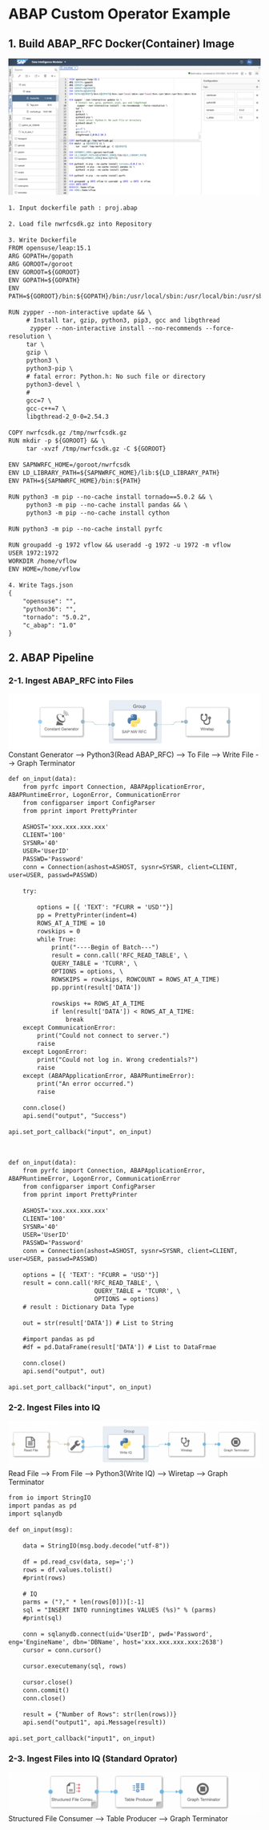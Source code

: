 # ABAP Custom Operator Example

## 1. Build ABAP_RFC Docker(Container) Image

![](Images/abapdockerfile.png)<br>

    1. Input dockerfile path : proj.abap
    
    2. Load file nwrfcsdk.gz into Repository
    
    3. Write Dockerfile
    FROM opensuse/leap:15.1
    ARG GOPATH=/gopath
    ARG GOROOT=/goroot
    ENV GOROOT=${GOROOT}
    ENV GOPATH=${GOPATH}
    ENV PATH=${GOROOT}/bin:${GOPATH}/bin:/usr/local/sbin:/usr/local/bin:/usr/sbin:/usr/bin:/sbin:/bin

    RUN zypper --non-interactive update && \
         # Install tar, gzip, python3, pip3, gcc and libgthread
          zypper --non-interactive install --no-recommends --force-resolution \
         tar \
         gzip \
         python3 \
         python3-pip \
         # fatal error: Python.h: No such file or directory
         python3-devel \
         #
         gcc=7 \
         gcc-c++=7 \
         libgthread-2_0-0=2.54.3

    COPY nwrfcsdk.gz /tmp/nwrfcsdk.gz
    RUN mkdir -p ${GOROOT} && \
         tar -xvzf /tmp/nwrfcsdk.gz -C ${GOROOT}

    ENV SAPNWRFC_HOME=/goroot/nwrfcsdk
    ENV LD_LIBRARY_PATH=${SAPNWRFC_HOME}/lib:${LD_LIBRARY_PATH}
    ENV PATH=${SAPNWRFC_HOME}/bin:${PATH}

    RUN python3 -m pip --no-cache install tornado==5.0.2 && \
         python3 -m pip --no-cache install pandas && \
         python3 -m pip --no-cache install cython

    RUN python3 -m pip --no-cache install pyrfc

    RUN groupadd -g 1972 vflow && useradd -g 1972 -u 1972 -m vflow
    USER 1972:1972
    WORKDIR /home/vflow
    ENV HOME=/home/vflow
    
    4. Write Tags.json
    {
        "opensuse": "",
        "python36": "",
        "tornado": "5.0.2",
        "c_abap": "1.0"
    }

## 2. ABAP Pipeline
### 2-1. Ingest ABAP_RFC into Files
![](Images/abapread.png)<br>
Constant Generator --> Python3(Read ABAP_RFC) --> To File --> Write File --> Graph Terminator<br>

    def on_input(data):
        from pyrfc import Connection, ABAPApplicationError, ABAPRuntimeError, LogonError, CommunicationError
        from configparser import ConfigParser
        from pprint import PrettyPrinter

        ASHOST='xxx.xxx.xxx.xxx'
        CLIENT='100'
        SYSNR='40'
        USER='UserID'
        PASSWD='Password'
        conn = Connection(ashost=ASHOST, sysnr=SYSNR, client=CLIENT, user=USER, passwd=PASSWD)

        try:

            options = [{ 'TEXT': "FCURR = 'USD'"}]
            pp = PrettyPrinter(indent=4)
            ROWS_AT_A_TIME = 10
            rowskips = 0
            while True:
                print("----Begin of Batch---")
                result = conn.call('RFC_READ_TABLE', \
                QUERY_TABLE = 'TCURR', \
                OPTIONS = options, \
                ROWSKIPS = rowskips, ROWCOUNT = ROWS_AT_A_TIME)
                pp.pprint(result['DATA'])

                rowskips += ROWS_AT_A_TIME
                if len(result['DATA']) < ROWS_AT_A_TIME:
                    break
        except CommunicationError:
            print("Could not connect to server.")
            raise
        except LogonError:
            print("Could not log in. Wrong credentials?")
            raise
        except (ABAPApplicationError, ABAPRuntimeError):
            print("An error occurred.")
            raise

        conn.close()
        api.send("output", "Success")

    api.set_port_callback("input", on_input)

<br>

    def on_input(data):
        from pyrfc import Connection, ABAPApplicationError, ABAPRuntimeError, LogonError, CommunicationError
        from configparser import ConfigParser
        from pprint import PrettyPrinter

        ASHOST='xxx.xxx.xxx.xxx'
        CLIENT='100'
        SYSNR='40'
        USER='UserID'
        PASSWD='Password'
        conn = Connection(ashost=ASHOST, sysnr=SYSNR, client=CLIENT, user=USER, passwd=PASSWD)

        options = [{ 'TEXT': "FCURR = 'USD'"}]
        result = conn.call('RFC_READ_TABLE', \
                            QUERY_TABLE = 'TCURR', \
                            OPTIONS = options)
        # result : Dictionary Data Type

        out = str(result['DATA']) # List to String

        #import pandas as pd
        #df = pd.DataFrame(result['DATA']) # List to DataFrmae

        conn.close()
        api.send("output", out)

    api.set_port_callback("input", on_input)

### 2-2. Ingest Files into IQ
![](Images/pipeline_writeIQ1.png)<br>
Read File --> From File --> Python3(Write IQ) --> Wiretap --> Graph Terminator

    from io import StringIO
    import pandas as pd
    import sqlanydb

    def on_input(msg):

        data = StringIO(msg.body.decode("utf-8"))

        df = pd.read_csv(data, sep=';')
        rows = df.values.tolist()
        #print(rows)

        # IQ
        parms = ("?," * len(rows[0]))[:-1]
        sql = "INSERT INTO runningtimes VALUES (%s)" % (parms)
        #print(sql)

        conn = sqlanydb.connect(uid='UserID', pwd='Password', eng='EngineName', dbn='DBName', host='xxx.xxx.xxx.xxx:2638')
        cursor = conn.cursor()

        cursor.executemany(sql, rows)

        cursor.close()
        conn.commit()
        conn.close()

        result = {"Number of Rows": str(len(rows))}
        api.send("output1", api.Message(result))

    api.set_port_callback("input1", on_input)

### 2-3. Ingest Files into IQ (Standard Oprator)
![](Images/pipeline_writeIQ2.png)<br>
Structured File Consumer --> Table Producer --> Graph Terminator
